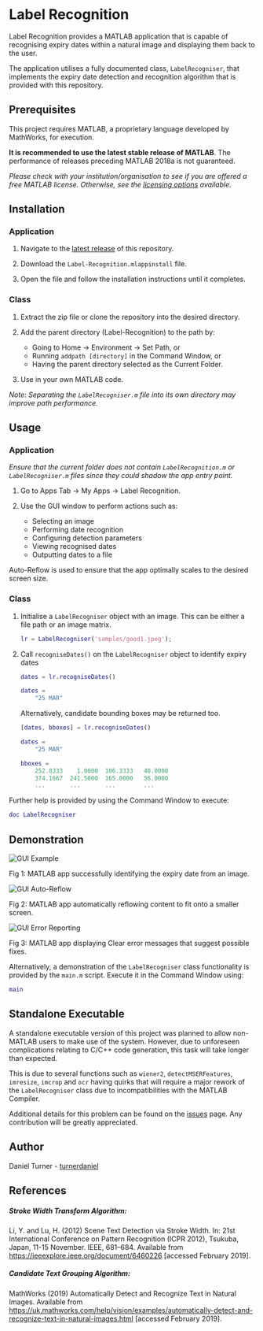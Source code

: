 # Label Recognition

Label Recognition provides a MATLAB application that is capable of recognising expiry dates within a natural image and displaying them back to the user.

The application utilises a fully documented class, `LabelRecogniser`, that implements the expiry date detection and recognition algorithm that is provided with this repository. 

## Prerequisites

This project requires MATLAB, a proprietary language developed by MathWorks, for execution. 

**It is recommended to use the latest stable release of MATLAB**. The performance of releases preceding MATLAB 2018a is not guaranteed.

*Please check with your institution/organisation to see if you are offered a free MATLAB license. Otherwise, see the [licensing options](https://www.mathworks.com/pricing-licensing.html) available.*

## Installation
### Application

1. Navigate to the [latest release](https://github.com/turnerdaniel/Label-Recognition/releases/latest) of this repository.

2. Download the `Label-Recognition.mlappinstall` file.

3. Open the file and follow the installation instructions until it completes.

### Class

1. Extract the zip file or clone the repository into the desired directory.

2. Add the parent directory (Label-Recognition) to the path by:
    * Going to Home &rarr; Environment &rarr; Set Path, or
    * Running `addpath [directory]` in the Command Window, or 
    * Having the parent directory selected as the Current Folder.

3. Use in your own MATLAB code.

*Note: Separating the `LabelRecogniser.m` file into its own directory may improve path performance.*

## Usage
### Application

*Ensure that the current folder does not contain `LabelRecognition.m` or `LabelRecogniser.m` files since they could shadow the app entry point.* 

1. Go to Apps Tab &rarr; My Apps &rarr; Label Recognition.

2. Use the GUI window to perform actions such as:

    - Selecting an image
    - Performing date recognition
    - Configuring detection parameters
    - Viewing recognised dates
    - Outputting dates to a file

Auto-Reflow is used to ensure that the app optimally scales to the desired screen size.

### Class

1. Initialise a `LabelRecogniser` object with an image. This can be either a file path or an image matrix.

    ```MATLAB
    lr = LabelRecogniser('samples/good1.jpeg');
    ```

2. Call `recogniseDates()` on the `LabelRecogniser` object to identify expiry dates 
    
    ```MATLAB
    dates = lr.recogniseDates()

    dates = 
        "25 MAR"
    ```

    Alternatively, candidate bounding boxes may be returned too. 
    ```MATLAB
    [dates, bboxes] = lr.recogniseDates()

    dates = 
        "25 MAR"

    bboxes = 
        252.8333    1.0000  106.3333   48.0000
        374.1667  241.5000  165.0000   56.0000
        ...       ...       ...        ...
    ```
    
Further help is provided by using the Command Window to execute:

```MATLAB
doc LabelRecogniser
```

## Demonstration

![GUI Example](https://user-images.githubusercontent.com/35703802/73096390-957dd380-3edc-11ea-826f-2104e02ddd57.png "GUI Example")

Fig 1: MATLAB app successfully identifying the expiry date from an image.

![GUI Auto-Reflow](https://user-images.githubusercontent.com/35703802/73096391-957dd380-3edc-11ea-9b77-c4f500591181.png "GUI Auto-Reflow")

Fig 2: MATLAB app automatically reflowing content to fit onto a smaller screen.

![GUI Error Reporting](https://user-images.githubusercontent.com/35703802/73096392-957dd380-3edc-11ea-9cf9-f6379f626c0b.png "GUI Error Reporting")

Fig 3: MATLAB app displaying Clear error messages that suggest possible fixes.

Alternatively, a demonstration of the `LabelRecogniser` class functionality is provided by the `main.m` script. Execute it in the Command Window using:

```MATLAB
main
```

## Standalone Executable

A standalone executable version of this project was planned to allow non-MATLAB users to make use of the system. However, due to unforeseen complications relating to C/C++ code generation, this task will take longer than expected.

This is due to several functions such as `wiener2`, `detectMSERFeatures`, `imresize`, `imcrop` and `ocr` having  quirks that will require a major rework of the `LabelRecogniser` class due to incompatibilities with the MATLAB Compiler.

Additional details for this problem can be found on the [issues](https://github.com/turnerdaniel/Label-Recognition/issues/9) page. Any contribution will be greatly appreciated.

## Author

Daniel Turner - [turnerdaniel](https://github.com/turnerdaniel/)

## References

##### Stroke Width Transform Algorithm:
Li, Y. and Lu, H. (2012) Scene Text Detection via Stroke Width. In: 21st International Conference on Pattern Recognition (ICPR 2012), Tsukuba, Japan, 11-15 November. IEEE, 681–684. Available from https://ieeexplore.ieee.org/document/6460226 [accessed February 2019].

##### Candidate Text Grouping Algorithm:
MathWorks (2019) Automatically Detect and Recognize Text in Natural Images. Available from https://uk.mathworks.com/help/vision/examples/automatically-detect-and-recognize-text-in-natural-images.html [accessed February 2019].
